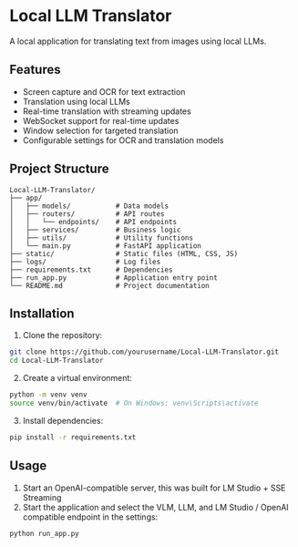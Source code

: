 # Local LLM Translator

A local application for translating text from images using local LLMs.

## Features

- Screen capture and OCR for text extraction
- Translation using local LLMs
- Real-time translation with streaming updates
- WebSocket support for real-time updates
- Window selection for targeted translation
- Configurable settings for OCR and translation models

## Project Structure

```
Local-LLM-Translator/
├── app/
│   ├── models/           # Data models
│   ├── routers/          # API routes
│   │   └── endpoints/    # API endpoints
│   ├── services/         # Business logic
│   ├── utils/            # Utility functions
│   └── main.py           # FastAPI application
├── static/               # Static files (HTML, CSS, JS)
├── logs/                 # Log files
├── requirements.txt      # Dependencies
├── run_app.py            # Application entry point
└── README.md             # Project documentation
```

## Installation

1. Clone the repository:
```bash
git clone https://github.com/yourusername/Local-LLM-Translator.git
cd Local-LLM-Translator
```

2. Create a virtual environment:
```bash
python -m venv venv
source venv/bin/activate  # On Windows: venv\Scripts\activate
```

3. Install dependencies:
```bash
pip install -r requirements.txt
```

## Usage
1. Start an OpenAI-compatible server, this was built for LM Studio + SSE Streaming
2. Start the application and select the VLM, LLM, and LM Studio / OpenAI compatible endpoint in the settings:
```bash
python run_app.py
```
